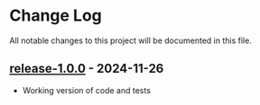 # Change Log

All notable changes to this project will be documented in this file.

## [release-1.0.0](https://github.com/SWastling/dcmrmel/tree/release-1.0.0) - 2024-11-26

- Working version of code and tests
